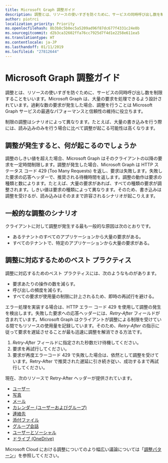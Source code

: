 ```yaml
---
title: Microsoft Graph 調整ガイド
description: 調整とは、リソースの使いすぎを防ぐために、サービスの同時呼び出し数を制限することをいいます。Microsoft Graph は、大量の要求を処理できるよう設計されています。過剰な数の要求が発生した場合、調整を行うことは Microsoft Graph サービスの最適なパフォーマンスと信頼性の維持に役立ちます。
author: piotrci
localization_priority: Priority
ms.openlocfilehash: 8b3b8c5b0ec5a5209ad96f87dc677f4331c24e0b
ms.sourcegitcommit: d2b3ca32602ffa76cc7925d7f4d1e2258e611ea5
ms.translationtype: HT
ms.contentlocale: ja-JP
ms.lasthandoff: 01/11/2019
ms.locfileid: "27812644"
---
```

# <a name="microsoft-graph-throttling-guidance"></a>Microsoft Graph 調整ガイド


調整とは、リソースの使いすぎを防ぐために、サービスの同時呼び出し数を制限することをいいます。Microsoft Graph は、大量の要求を処理できるよう設計されています。過剰な数の要求が発生した場合、調整を行うことは Microsoft Graph サービスの最適なパフォーマンスと信頼性の維持に役立ちます。

制限の調整はシナリオによって異なります。たとえば、大量の書き込みを行う際には、読み込みのみを行う場合に比べて調整が起こる可能性は高くなります。

## <a name="what-happens-when-throttling-occurs"></a>調整が発生すると、何が起こるのでしょうか

調整のしきい値を超えた場合、Microsoft Graph はそのクライアントの以降の要求を一定時間制限します。調整が発生した場合、Microsoft Graph は HTTP ステータス コード 429 (Too Many Requests) を返し、要求は失敗します。失敗した要求の応答ヘッダーで、推奨される待機時間を返します。調整の動作は要求の種類と数によります。たとえば、大量の要求があれば、すべての種類の要求が調整されます。しきい値は要求の種類によって異なります。そのため、書き込みは調整を受けるが、読み込みはそのままで許容されるシナリオが起こりえます。 

## <a name="common-throttling-scenarios"></a>一般的な調整のシナリオ

クライアントに対して調整が発生する最も一般的な原因は次のとおりです。

* あるテナントのすべてのアプリケーションから大量の要求がある。
* すべてのテナントで、特定のアプリケーションから大量の要求がある。

## <a name="best-practices-to-handle-throttling"></a>調整に対応するためのベスト プラクティス

調整に対応するためのベスト プラクティスには、次のようなものがあります。

* 要求あたりの操作の数を減らす。
* 呼び出しの頻度を減らす。
* すべての要求が使用量の制限に計上されるため、即時の再試行を避ける。

エラー処理を実装する場合は、HTTP エラー コード 429 を使用して調整の発生を検出します。失敗した要求への応答ヘッダーには、*Retry-After* フィールドが含まれています。Microsoft Graph はクライアントが調整による制限を受けている間でもリソースの使用量を記録しています。そのため、*Retry-After* の指示に従って要求を遅延させることが最も迅速に調整を解消できる方法です。

1. *Retry-After* フィールドに指定された秒数だけ待機してください。
2. 要求を再試行してください。
3. 要求が再度エラーコード 429 で失敗した場合は、依然として調整を受けています。Retry-After で推奨された遅延に引き続き従い、成功するまで再試行してください。

現在、次のリソースで Retry-After ヘッダーが提供されています。
- [ユーザー](/graph/api/resources/user?view=graph-rest-1.0)
- [写真](/graph/api/resources/profilephoto?view=graph-rest-1.0)
- [メール](/graph/api/resources/message?view=graph-rest-1.0)
- [カレンダー (ユーザーおよびグループ)](/graph/api/resources/event?view=graph-rest-1.0)
- [連絡先](/graph/api/resources/contact?view=graph-rest-1.0)
- [添付ファイル](/graph/api/resources/attachment?view=graph-rest-1.0)
- [グループ会話](/graph/api/resources/conversation?view=graph-rest-1.0)
- [ユーザーとソーシャル](/graph/api/resources/social-overview?view=graph-rest-beta)
- [ドライブ (OneDrive)](/graph/api/resources/drive?view=graph-rest-1.0)

Microsoft Cloud における調整についてのより幅広い議論については「[調整パターン](https://msdn.microsoft.com/library/office/dn589798.aspx)」を参照してください。
